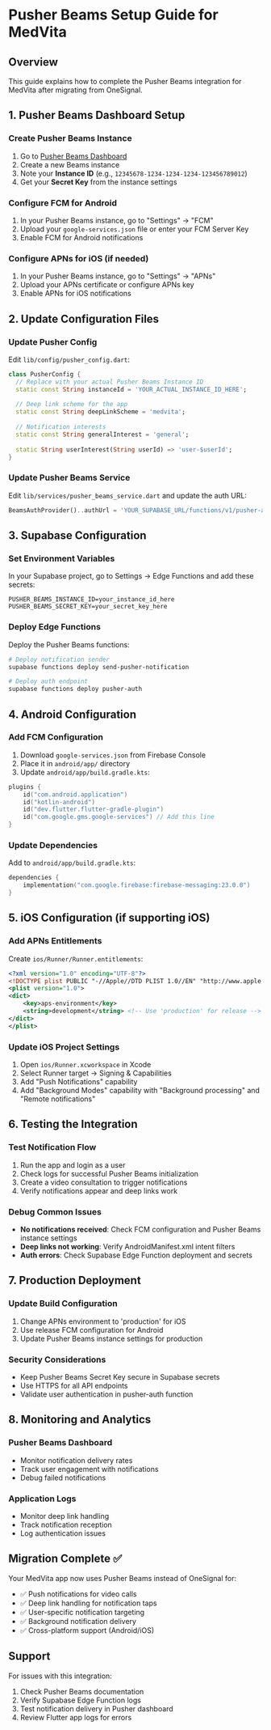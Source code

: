# Pusher Beams Setup Guide for MedVita

## Overview
This guide explains how to complete the Pusher Beams integration for MedVita after migrating from OneSignal.

## 1. Pusher Beams Dashboard Setup

### Create Pusher Beams Instance
1. Go to [Pusher Beams Dashboard](https://dashboard.pusher.com/beams)
2. Create a new Beams instance
3. Note your **Instance ID** (e.g., `12345678-1234-1234-1234-123456789012`)
4. Get your **Secret Key** from the instance settings

### Configure FCM for Android
1. In your Pusher Beams instance, go to "Settings" → "FCM"
2. Upload your `google-services.json` file or enter your FCM Server Key
3. Enable FCM for Android notifications

### Configure APNs for iOS (if needed)
1. In your Pusher Beams instance, go to "Settings" → "APNs"
2. Upload your APNs certificate or configure APNs key
3. Enable APNs for iOS notifications

## 2. Update Configuration Files

### Update Pusher Config
Edit `lib/config/pusher_config.dart`:
```dart
class PusherConfig {
  // Replace with your actual Pusher Beams Instance ID
  static const String instanceId = 'YOUR_ACTUAL_INSTANCE_ID_HERE';
  
  // Deep link scheme for the app
  static const String deepLinkScheme = 'medvita';
  
  // Notification interests
  static const String generalInterest = 'general';
  
  static String userInterest(String userId) => 'user-$userId';
}
```

### Update Pusher Beams Service
Edit `lib/services/pusher_beams_service.dart` and update the auth URL:
```dart
BeamsAuthProvider()..authUrl = 'YOUR_SUPABASE_URL/functions/v1/pusher-auth'
```

## 3. Supabase Configuration

### Set Environment Variables
In your Supabase project, go to Settings → Edge Functions and add these secrets:
```
PUSHER_BEAMS_INSTANCE_ID=your_instance_id_here
PUSHER_BEAMS_SECRET_KEY=your_secret_key_here
```

### Deploy Edge Functions
Deploy the Pusher Beams functions:
```bash
# Deploy notification sender
supabase functions deploy send-pusher-notification

# Deploy auth endpoint
supabase functions deploy pusher-auth
```

## 4. Android Configuration

### Add FCM Configuration
1. Download `google-services.json` from Firebase Console
2. Place it in `android/app/` directory
3. Update `android/app/build.gradle.kts`:
```kotlin
plugins {
    id("com.android.application")
    id("kotlin-android")
    id("dev.flutter.flutter-gradle-plugin")
    id("com.google.gms.google-services") // Add this line
}
```

### Update Dependencies
Add to `android/app/build.gradle.kts`:
```kotlin
dependencies {
    implementation("com.google.firebase:firebase-messaging:23.0.0")
}
```

## 5. iOS Configuration (if supporting iOS)

### Add APNs Entitlements
Create `ios/Runner/Runner.entitlements`:
```xml
<?xml version="1.0" encoding="UTF-8"?>
<!DOCTYPE plist PUBLIC "-//Apple//DTD PLIST 1.0//EN" "http://www.apple.com/DTDs/PropertyList-1.0.dtd">
<plist version="1.0">
<dict>
    <key>aps-environment</key>
    <string>development</string> <!-- Use 'production' for release -->
</dict>
</plist>
```

### Update iOS Project Settings
1. Open `ios/Runner.xcworkspace` in Xcode
2. Select Runner target → Signing & Capabilities
3. Add "Push Notifications" capability
4. Add "Background Modes" capability with "Background processing" and "Remote notifications"

## 6. Testing the Integration

### Test Notification Flow
1. Run the app and login as a user
2. Check logs for successful Pusher Beams initialization
3. Create a video consultation to trigger notifications
4. Verify notifications appear and deep links work

### Debug Common Issues
- **No notifications received**: Check FCM configuration and Pusher Beams instance settings
- **Deep links not working**: Verify AndroidManifest.xml intent filters
- **Auth errors**: Check Supabase Edge Function deployment and secrets

## 7. Production Deployment

### Update Build Configuration
1. Change APNs environment to 'production' for iOS
2. Use release FCM configuration for Android
3. Update Pusher Beams instance settings for production

### Security Considerations
- Keep Pusher Beams Secret Key secure in Supabase secrets
- Use HTTPS for all API endpoints
- Validate user authentication in pusher-auth function

## 8. Monitoring and Analytics

### Pusher Beams Dashboard
- Monitor notification delivery rates
- Track user engagement with notifications
- Debug failed notifications

### Application Logs
- Monitor deep link handling
- Track notification reception
- Log authentication issues

## Migration Complete ✅

Your MedVita app now uses Pusher Beams instead of OneSignal for:
- ✅ Push notifications for video calls
- ✅ Deep link handling for notification taps
- ✅ User-specific notification targeting
- ✅ Background notification delivery
- ✅ Cross-platform support (Android/iOS)

## Support

For issues with this integration:
1. Check Pusher Beams documentation
2. Verify Supabase Edge Function logs
3. Test notification delivery in Pusher dashboard
4. Review Flutter app logs for errors